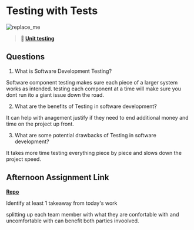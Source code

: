 # Testing with Tests

![replace_me](https://codeworks.blob.core.windows.net/public/assets/img/illustrations/placeholder.svg)

> **📖 [Unit testing](https://codeworksacademy.com/fs-student-guide/resources/wk8-9/03-Unit-Testing)**

## Questions

1. What is Software Development Testing?

Software component testing makes sure each piece of a larger system works as intended.  testing each component at a time will make sure you dont run ito a giant issue down the road.

2. What are the benefits of Testing in software development?

It can help with anagement justify if they need to end additional money and time on the project up front.

3. What are some potential drawbacks of Testing in software development?

It takes more time testing everything piece by piece and slows down the project speed.

## Afternoon Assignment Link

**[Repo](https://github.com/tberry019/<ASSIGNMENT_REPO>)**

Identify at least 1 takeaway from today's work

splitting up each team member with what they are confortable with and uncomfortable with can benefit both parties invoolved.  
